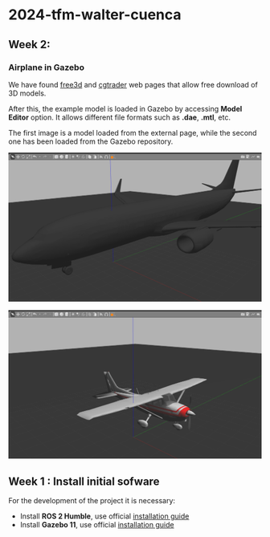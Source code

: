 # 2024-tfm-walter-cuenca

## Week 2:
###  Airplane in Gazebo
We have found [free3d](https://free3d.com/3d-models/airplane) and 
[cgtrader](https://www.cgtrader.com/es/gratis-3d-modelos/avion) web pages that allow free download of 3D models.

After this, the example model is loaded in Gazebo by accessing **Model Editor** option. 
It allows different file formats such as **.dae**, **.mtl**, etc.

The first image is a model loaded from the external page, 
while the second one has been loaded from the Gazebo repository.

![example model external repository](img_blog/gazebo/model_airplane_external_2.png "Leyenda de la imagen")

![example model internal repository gazebo](img_blog/gazebo/model_airplane_internal.png)

## Week 1 :  Install initial sofware
For the development of the project it is necessary:
* Install **ROS 2 Humble**, use official [installation guide](https://docs.ros.org/en/humble/Installation/Ubuntu-Install-Debians.html
)
* Install **Gazebo 11**, use official [installation guide](https://classic.gazebosim.org/tutorials?tut=install_ubuntu
)

